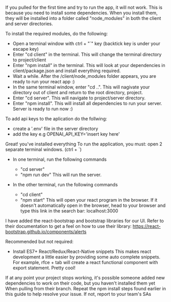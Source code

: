 If you pulled for the first time and try to run the app, it will not work.
This is because you need to install some dependencies.
When you install them, they will be installed into a folder called "node_modules" in both the client and server directories.

To install the required modules, do the following:

- Open a terminal window with ctrl + "`" key (backtick key is under your escape key)
- Enter "cd client" in the terminal. This will change the terminal directory to project/client
- Enter "npm install" in the terminal. This will look at your dependencies in client/package.json and install everything required.
- Wait a while. After the /client/node_modules folder appears, you are ready to run your react app :)
- In the same terminal window, enter "cd ..". This will nagivate your directory out of client and return to the root directory, project.
- Enter "cd server". This will navigate to project/server directory.
- Enter "npm install". This will install all dependencies to run your server. Server is ready to run now :)

To add api keys to the aplication do the follwing:

- create a '.env' file in the server directory
- add the key e.g OPENAI_API_KEY='insert key here'

Great! you've installed everything
To run the application, you must:
open 2 separate terminal windows. (ctrl + `)

- In one terminal, run the following commands

  - "cd server"
  - "npm run dev"
    This will run the server.

- In the other terminal, run the following commands
  - "cd client"
  - "npm start"
    This will open your react program in the browser. If it doesn't automatically open in the browser, head to your browser and type this link in the search bar: localhost:3000

I have added the react-bootstrap and bootstrap libraries for our UI. Refer to their documentation to get a feel on how to use their library: https://react-bootstrap.github.io/components/alerts

Recommended but not required:

- Install ES7+ React/Redux/React-Native snippets
  This makes react development a little easier by providing some auto complete snippets.
  For example, rfce + tab will create a react functional component with export statement. Pretty cool!

If at any point your project stops working, it's possible someone added new dependencies to work on their code, but you haven't installed them yet
When pulling from their branch. Repeat the npm install steps found earlier in this guide to help resolve your issue. If not, report to your team's SAs
